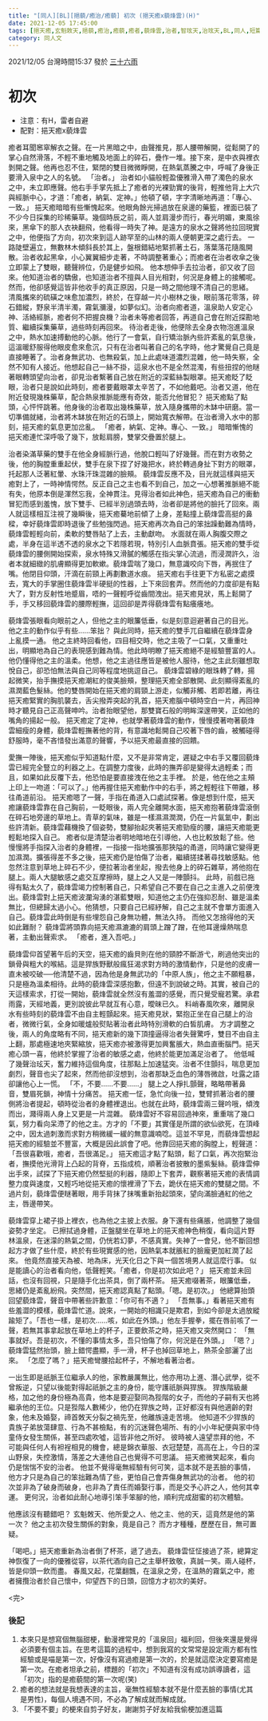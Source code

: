 ```yaml
---
title: "[同人][BL][挹藐/癒治/癒藐] 初次 (挹天癒x藐烽雲)(H)"
date: 2021-12-05 17:45:00
tags: [挹天癒,玄魁敇天,挹藐,癒治,癒藐,癒者,藐烽雲,治者,智玹天,治玹天,BL,同人,短篇]
category: 同人文
---
```


2021/12/05 台灣時間15:37 發於 [三十六雨](http://www.36rain.com/read.php?tid=150584)

# 初次

- 注意：有H，雷者自避
- 配對：挹天癒x藐烽雲

癒者耳聞窸窣解衣之聲。在一片黑暗之中，由聲推見，那人腰帶解開，從鬆開了的掌心自然滑落，不輕不重地觸及地面上的碎石，疊作一堆。接下來，是中衣與裡衣剝開之聲。他再也忍不住，緊閉的雙目微微睜開，在熱氣蒸騰之中，呼喊了身後正要滑入泉中之人的名號。
「治者。」
治者如小貓般輕盈優雅滑入帶了濁色的泉水之中，未立即應聲。他右手手掌先抵上了癒者的光裸勁實的後背，輕推他背上大穴與經脈中心，才道：「癒者，納氣、定神。」他頓了頓，字字清晰地再道：「專心、一致。」
挹天癒暗暗有些慚愧起來。他眼角餘光掃過放在泉邊的藥籃，裡面已裝了不少今日採集的珍稀藥草。幾個時辰之前，兩人並肩漫步而行，春光明媚，東風徐來，黑傘下的那人衣袂翻飛，他看得一時失了神。是遠方的泉水之聲將他拉回現實之中，他便指了方向，初次來到這人跡罕至的山林的兩人便朝更深之處行去。
一路陡壁遍立，無數林木傾斜長於其上，盤根錯結地緊抓著土石，落葉落花隨風開散。治者收起黑傘，小心翼翼細步走著，不時調整著重心；而癒者在治者收傘之後立即蒙上了雙眼，聽聲辨位，仍是健步如飛。
他本想伸手去拉治者，卻又收了回來。他知道治者的驕傲，也知道治者不擅與人目光相對，何況是身體上的接觸呢。然而，他卻感覺這皆非他收手的真正原因，只是一時之間他理不清自己的思緒。
清風攜來的硫磺之味愈加濃烈，終於，在穿越一片小樹林之後，眼前落花零落，碎石錯縱，野泉半清半濁，霧氣瀰漫，如夢似幻。治者向癒者道，溫泉助人安定心神、活絡經脈，癒者何不把握良機？治者未等癒者回答，再道自己會在附近探勘地質、繼續採集藥草，過些時刻再回來。
待治者走後，他便除去全身衣物泡進溫泉之中，熱水加速搏動他的心脈。他行了一會氣，自行矯治脈內些許紊亂的氣息後，這溫暖舒服得他眼皮愈來愈沉，只有在治者叫著自己的名字時，他才驚覺自己竟是直接睡著了。治者身無武功、也無殺氣，加上此處味道濃烈混雜，他一時失察，全然不知有人接近。他想起自己一絲不掛，這泉水也不是全然混濁，有些扭捏的他瞇著眼轉頭望向治者，卻見治者繫著自己放在附近的深藍絲製眼罩。挹天癒眨了眨眼，治者只是說如此時刻，癒者要戴眼罩太辛苦了，不如他戴吧。治者又道，他在附近發現幾株藥草，配合熱泉推脈能應有奇效，能否允他冒犯？
挹天癒點了點頭，心怦怦跳著。他身後的治者取出幾株藥草，放入隨身攜帶的木缽中研磨。當一切準備就緒，治者將木缽放在附近的石頭上，開始寬衣解帶。在治者滑入水中的那刻，挹天癒的氣息更加岔亂。
「癒者，納氣、定神。專心、一致。」
暗暗慚愧的挹天癒連忙深呼吸了幾下，放鬆肩膀，雙掌交疊置於腿上。

<!--more-->

治者染滿草藥的雙手在他全身經脈行過，他脫口輕叫了好幾聲。而在對方收勢之後，他的胸膛重重起伏，雙手在泉下捏了好幾把水，終於轉過身扯下對方的眼罩，托起那人泛著紅暈、水珠汗珠混雜的臉頰。
藐烽雲反應不及，目光就這樣與挹天癒對上了，一時神情愕然。反正自己之主也看不到自己，加之一心想著推脈絕不能有失，他原本倒是渾然忘我，全神貫注。見得治者如此神色，挹天癒為自己的衝動冒犯而感到羞愧，放下雙手、已經半別過頭去時，治者卻是將他的臉托了回來。兩人就這樣相互注視了幾瞬後，挹天癒驀地前傾了上身，差點撞上藐烽雲高挺的鼻樑，幸好藐烽雲即時退後了些勉強閃過。挹天癒再次為自己的笨拙躁動難為情時，藐烽雲輕輕向前，柔軟的雙唇貼了上去，主動獻吻。
水面就在兩人胸腹交際之處，半身在這半透不透的泉水之下若隱若現，特別引人血脈賁張。挹天癒的雙手從藐烽雲的腰側開始探索，泉水特殊又滑膩的觸感在指尖掌心流過，而浸潤許久，治者本就細緻的肌膚顯得更加軟嫰。藐烽雲喘了幾口，無意識咬向下唇，再抿住了嘴。他閉目仰頭，汗滴在前頸上再劃數道水痕。
挹天癒右手往更下方私密之處摸去，寬大的手掌圈住藐烽雲半硬挺的性器，上下來回套弄。然而他的力度卻是有點大了，對方反射性地蹙眉，唔的一聲輕呼從齒間洩出。挹天癒見狀，馬上鬆開了手，手又移回藐烽雲的腰際輕撫，這回卻是弄得藐烽雲有點癢癢地。


藐烽雲張眼看向眼前之人，但他之主的眼簾低垂，似是刻意迴避著自己的目光。
他之主的動作似乎有些……笨拙？
與此同時，挹天癒的雙手兀自繼續在藐烽雲身上亂摸一通。
他之主終時回看他，四目相交時，他之主吸了一口氣，又重重吐出，明顯地為自己的表現感到難為情。他此時明瞭了挹天癒絕不是經驗豐富的人。他仍懂得他之主的溫柔。他想，他之主過往應皆是被他人服待，他之主此刻雖想取悅自己，卻恐怕無法與自己同等程度地挑逗自己。
藐烽雲碧綠的眼珠轉了轉，揚起微笑，抬手撫摸挹天癒潮紅的俊美臉頰，整理挹天癒全部散開、此刻顯得紊亂的濕潤藍色髮絲。他的雙唇開始在挹天癒的肩頸上游走，似觸非觸、若即若離，再往挹天癒緊實的胸肌襲去，舌尖撥弄突起的乳首，挹天癒腦中頓時空白一片，再回神時才聽見自己正高聲呻吟。治者抬眼望他，那雙寶石般的明眸深邃帶笑，正如他的嘴角的揚起一般。
挹天癒定了定神，也就學著藐烽雲的動作，慢慢摸著吻著藐烽雲細瘦的身體，藐烽雲輕撫著他的背，有意識地鬆開自己咬著下唇的齒，被觸碰得舒服時，毫不吝惜發出滿意的聲響，予以挹天癒最直接的回饋。


愛撫一陣後，挹天癒似乎知道點什麼，又不是非常肯定，遲疑之中右手又覆回藐烽雲已經完全豎立的利器之上。在調整力度後，此時的撫弄卻是變得太過輕柔；而且，如果如此反覆下去，他恐怕是要直接洩在他之主手裡。
於是，他在他之主頰上印上一吻道：「可以了。」他再握住挹天癒動作中的右手，將之輕輕往下帶離，移往甬道前沿。
挹天癒嗯了一聲，手指在甬道入口處試探著。像是想到什麼，挹天癒讓藐烽雲靠在自己胸前，一眨眼後，兩人完全離開水面，挹天癒抱著藐烽雲滾倒在碎石地旁邊的草地上。青草的氣味，雖是一樣濕濕潤潤，仍在一片氤氳中，劃出些許清新。藐烽雲藉機換了個姿勢，雙腳抬起夾著挹天癒勁瘦的腰，讓挹天癒能更輕鬆地探入自己。
癒者似是清楚治者明地暗地在引導他，人也比較放鬆了些。他慢慢將手指探入治者的身體裡，一指接一指地擴張那狹隘的甬道，同時讓它變得更加濕潤。擴張得差不多之後，挹天癒仍是怕傷了治者，繼續搓揉著尋找敏感點。他忽然注意到草地上碎石不少，便拉著治者坐起，撥去他身上的碎石雜草，將他抱在腿上。兩人大腿敏感之處交互摩擦時，腿上之人又是一陣顫抖。
此時，前戲已拖得有點太久了，藐烽雲竭力控制著自己，只希望自己不要在自己之主進入之前便洩出。藐烽雲對上挹天癒波瀾洶湧的湛藍雙眼，知道他之主仍在強抑忍耐、雖是溫柔無比，但總歸太過小心。他猜想，只要自己已經紓解，自己之主就不會單方面進入自己。藐烽雲此時倒是有些埋怨自己身無功體，無法久持。
而他又怎捨得他的天如此難耐？
藐烽雲將頭靠向挹天癒濕漉漉的肩頭上蹭了蹭，在他耳邊燥熱喘息著，主動出聲索求。
「癒者，進入吾吧。」


藐烽雲仰首望著午后的天空，挹天癒的齒貝則在他的頸脖不斷游弋，刷過他突出的鎖骨與粗大的喉結。這是猂族野獸般瘋狂渴求對方時的激情動作，只是他的皮膚一直未被咬破──他清楚不過，因為他是身無武功的「中原人族」，他之主不願粗暴，只是極為溫柔相待。此時的藐烽雲深感抱歉，但遠不到說破之時。其實，被自己的天這樣索求，打從一開始，藐烽雲就全然沒有羞澀的感覺，而只覺受寵若驚。承君雨露，天經地義，更別說彼此早就互有心意，曖昧已久。
料峭春風吹來，離開泉水有些時刻的藐烽雲不由自主輕顫起來。挹天癒見狀，緊抱正坐在自己腿上的治者，微微行氣，全身如暖爐般熨貼著治者此時特別滑軟的白皙肌膚。
方才調整之後，兩人的角度略有不同，挹天癒新的幾下頂撞逼得治者失聲驚呼，雙目不由自主上翻，那處極速地夾緊縮放，挹天癒亦被激得更加興奮脹大，熱血直衝腦門。挹天癒心頭一喜，他終於掌握了治者的敏感之處，他終於能更加滿足治者了。
他低喊了幾聲治玹天，奮力維持這個角度，往那點上加速猛突。治者不住顫抖，喘息更加劇烈，聲音也尖了起來，然而他卻沒想到，治者那缺乏血色的薄唇微啟，吐露之語卻讓他心上一慌。
「不，不要……不要……」
腿上之人掙扎顫聲，略略帶著鼻音，雙眉死鎖，神情十分痛苦。
挹天癒一怔，急忙向後一拉，雙臂抓著治者的腰側將治者提起，頓時從治者的身體裡退出。也就在此時，藐烽雲兩三聲吟哦，傾洩而出，濺得兩人身上又更是一片混雜。
藐烽雲好不容易回過神來，重重喘了幾口氣，努力看向呆滯了的他之主。方才的「不要」其實僅是所謂的欲仙欲死，在頂峰之中，因太過刺激而求對方稍微緩一緩的無意識喃唸。這並不罕見，而藐烽雲想起挹天癒的經驗並不豐富，大概是因此誤會了吧。他靠回挹天癒的胸膛上，輕聲道：「吾很喜歡哦，癒者，吾很滿足。」
挹天癒這才點了點頭，鬆了口氣，再次抱緊治者，撫摸他光滑背上凸起的背脊，五指成梳，順著治者披散的墨紫髮絲。藐烽雲伸出手來，試探了下挹天癒仍然堅挺的利器，隨即上下套弄，觀察著挹天癒的表情調整力度與速度，又輕巧地從挹天癒的懷裡滑了下去，跪伏在挹天癒的雙腿之間。不過片刻，藐烽雲便瞇著眼，用手背抹了抹嘴重新抬起頭來，望向滿臉通紅的他之主，唇邊帶笑。


藐烽雲穿上裙子掛上裡衣，也為他之主披上衣服。身下還有些痛脹，他調整了幾個姿勢才坐定。
已擦拭過身體，正盤腿坐在草地上的挹天癒神色稍復，看向這片野林溫泉，在迷濛的熱氣之間，仍恍若幻夢，不感真實。失神了一會兒，他不斷回想起方才做了些什麼，終於有些現實感的他，因熱氣本就脹紅的臉龐更加紅潤了起來。
他竟然直接天為被、地為床，光天化日之下與一個苦境男人就這麼行事。
似是能讀心的治者看向他，低聲輕笑。「癒者，你是初次如此吧？」
挹天癒並未回話，也沒有回視，只是隨手化出茶具，倒了兩杯茶。
挹天癒啜著茶，眼簾低垂，思緒仍是紊亂紛飛。突然間，挹天癒認真點了點頭。「嗯。是初次。」
他總算抬頭回望藐烽雲，聲音中帶著些許歉意：「你可有不適？」
「吾無事。」看著挹天癒有些羞澀的模樣，藐烽雲忙道。說來，一開始的相識只是欺君，到如今卻是太過放縱踰矩了。「吾也一樣，是初次……咳，如此在外頭。」他左手握拳，擺在唇前咳了一聲，若無其事拿起放在草地上的杯子，正要飲茶之時，挹天癒又突然開口：
「無事就好。吾是初次，不懂的事情太多，吾只怕傷了你，何況是在外頭。」
「嗯？」藐烽雲猛然抬頭，臉上錯愕盡顯，手一滑，杯子也掉回草地上，熱茶全部灑了出來。
「怎麼了嗎？」挹天癒彎腰拾起杯子，不解地看著治者。


一出生即是祇脈王位繼承人的他，家教嚴厲無比，他亦用功上進、潛心武學，從不曾叛逆，只望以後能對得起祇脈之主的身份，能守護祇脈與猂族。
猂族階級嚴格，加之他的身份極為高貴，他本是要迎娶同為狴階的女子，而他的子嗣有天也將繼承他的王位。只是狴階人數稀少，他仍在猂族之時，正好都沒有與他適齡的對象，他未及婚娶，禘首敇天分裂之禍先至，他離族遠走苦境。
他知道不少猂族的貴族子弟放蕩肆意、行為不甚檢點，有的沉迷聲色場所、有的小小年紀便與家中侍童侍女發生關係，甚至四處吹噓，這皆非他之所好。
彼時被人遠望祟拜的他，不可能與任何人有袒裎相見的機會，總是錦衣華服、衣冠楚楚，高高在上，今日的深山野泉，失控激情，落差之大連他自己也覺得不可思議。
挹天癒微笑起來，看向仍是惴惴不安的治者。
他並不覺得毫無經驗有何可笑，這本就不是丟臉的事情，他方才只是為自己的笨拙難為情了些，更怕自己會弄傷身無武功的治者。
他的初次並非為了破身而破身，也非為了責任而婚娶行事，而是交予心許之人，他何其幸運。
更何況，治者如此耐心地導引笨手笨腳的他，順利完成甜蜜的初次體驗。


他應該沒有聽錯吧？
玄魁敇天、他所愛之人、他之主、他的天，這竟然是他的第一次？
他之主初次發生關係的對象，竟是自己？
而方才種種，歷歷在目，無可置疑。


「喝吧。」挹天癒重新為治者倒了杯茶，遞了過去。
藐烽雲怔怔接過了茶，總算定神恢復了一向的優雅從容，以茶代酒向自己之主舉杯致敬，真誠一笑。兩人碰杯，皆是仰頭一飲而盡。
春風又起，花葉翻飄，在溫泉之旁，在溫熱的霧氣之中，癒者擁攬治者於自己懷中，仰望西下的日頭，回憶方才初次的美好。

<完>

### 後記
1. 本來只是想寫個無腦甜梗，動漫裡常見的「溫泉回」福利回，但後來還是覺得必須要有個主旨。在思考這篇的過程中，想到我寫的文常常是設定兩方都有性經驗或是喵是第一次，好像沒有寫過癒是第一次的，於是就這麼決定要寫癒是第一次。在癒者坦承之前，標題的「初次」不知道有沒有成功誤導讀者，這「初次」指的是癒藐間的第一次呢(笑)
2. 癒者的想法就是我想表達的主旨，毫無性經驗本就不是什麼丟臉的事情(尤其是男性)，每個人境遇不同，不必為了解成就而解成就。
3. 「不要不要」的梗來自剪子好友，謝謝剪子好友給我偷梗加進這篇
